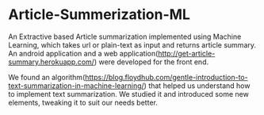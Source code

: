 # Article-Summerization-ML
An Extractive based Article summarization implemented using Machine Learning, which takes url or plain-text as input and returns article summary. 
An android application and a web application(http://get-article-summary.herokuapp.com/) were developed for the front end.

We found an algorithm(https://blog.floydhub.com/gentle-introduction-to-text-summarization-in-machine-learning/) that helped us understand how to implement text summarization. 
We studied it and introduced some new elements, tweaking it to suit our needs better.
